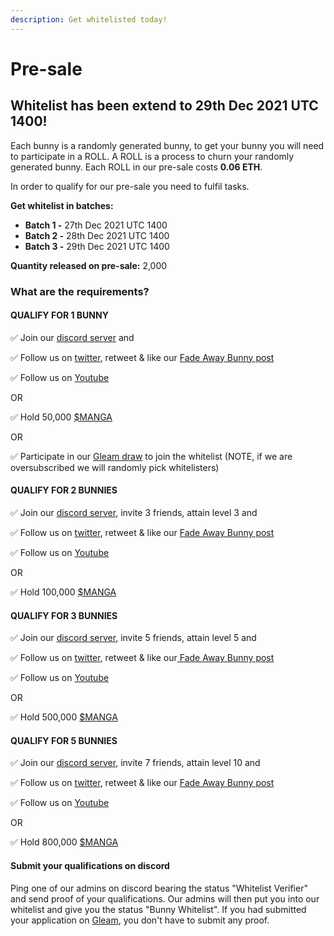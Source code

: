 ```yaml
---
description: Get whitelisted today!
---
```


# Pre-sale

## Whitelist has been extend to 29th Dec 2021 UTC 1400!

Each bunny is a randomly generated bunny, to get your bunny you will need to participate in a ROLL. A ROLL is a process to churn your randomly generated bunny. Each ROLL in our pre-sale costs **0.06 ETH**.

In order to qualify for our pre-sale you need to fulfil tasks.

**Get whitelist in batches:**

* **Batch 1 -** 27th Dec 2021 UTC 1400
* **Batch 2 -** 28th Dec 2021 UTC 1400
* **Batch 3 -** 29th Dec 2021 UTC 1400

**Quantity released on pre-sale:** 2,000

### What are the requirements?

#### QUALIFY FOR 1 BUNNY

✅ Join our [discord server](https://discord.gg/mangatoken) and

✅ Follow us on [twitter](https://twitter.com/manga\_token), retweet & like our [Fade Away Bunny post](https://twitter.com/manga\_token/status/1468668702702796800)

✅ Follow us on [Youtube](https://www.youtube.com/channel/UCfiCki\_exYQ0OrP0VzJytcg)

OR

✅ Hold 50,000 [$MANGA](https://pancakeswap.finance/swap?outputCurrency=0xc2cb89bbb5bba6e21db1dfe13493dfd7dcbabd68\&inputCurrency=0xe9e7cea3dedca5984780bafc599bd69add087d56)

OR

✅ Participate in our [Gleam draw](https://gleam.io/YvPFM/fade-away-bunny-x-manga-token-whitelist-competition) to join the whitelist (NOTE, if we are oversubscribed we will randomly pick whitelisters)

#### QUALIFY FOR 2 BUNNIES

✅ Join our [discord server](https://discord.gg/mangatoken), invite 3 friends, attain level 3 and

✅ Follow us on [twitter](https://twitter.com/manga\_token), retweet & like our [Fade Away Bunny post](https://twitter.com/manga\_token/status/1468668702702796800)

✅ Follow us on [Youtube](https://www.youtube.com/channel/UCfiCki\_exYQ0OrP0VzJytcg)

OR

✅ Hold 100,000 [$MANGA](https://pancakeswap.finance/swap?outputCurrency=0xc2cb89bbb5bba6e21db1dfe13493dfd7dcbabd68\&inputCurrency=0xe9e7cea3dedca5984780bafc599bd69add087d56)

#### QUALIFY FOR 3 BUNNIES

✅ Join our [discord server](https://discord.gg/mangatoken), invite 5 friends, attain level 5 and

✅ Follow us on [twitter](https://twitter.com/manga\_token), retweet & like our[ Fade Away Bunny post](https://twitter.com/manga\_token/status/1468668702702796800)

✅ Follow us on [Youtube](https://www.youtube.com/channel/UCfiCki\_exYQ0OrP0VzJytcg)

OR

✅ Hold 500,000 [$MANGA](https://pancakeswap.finance/swap?outputCurrency=0xc2cb89bbb5bba6e21db1dfe13493dfd7dcbabd68\&inputCurrency=0xe9e7cea3dedca5984780bafc599bd69add087d56)

#### QUALIFY FOR 5 BUNNIES

✅ Join our [discord server](https://discord.gg/mangatoken), invite 7 friends, attain level 10 and

✅ Follow us on [twitter](https://twitter.com/manga\_token), retweet & like our [Fade Away Bunny post](https://twitter.com/manga\_token/status/1468668702702796800)

✅ Follow us on [Youtube](https://www.youtube.com/channel/UCfiCki\_exYQ0OrP0VzJytcg)

OR

✅ Hold 800,000 [$MANGA](https://pancakeswap.finance/swap?outputCurrency=0xc2cb89bbb5bba6e21db1dfe13493dfd7dcbabd68\&inputCurrency=0xe9e7cea3dedca5984780bafc599bd69add087d56)

#### Submit your qualifications on discord

Ping one of our admins on discord bearing the status "Whitelist Verifier" and send proof of your qualifications. Our admins will then put you into our whitelist and give you the status "Bunny Whitelist". If you had submitted your application on [Gleam](https://gleam.io/YvPFM/fade-away-bunny-x-manga-token-whitelist-competition), you don't have to submit any proof.
